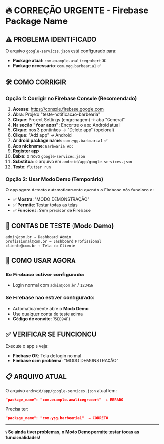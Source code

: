# 🔥 CORREÇÃO URGENTE - Firebase Package Name

## ⚠️ PROBLEMA IDENTIFICADO

O arquivo `google-services.json` está configurado para:
- **Package atual**: `com.example.analicegrubert` ❌
- **Package necessário**: `com.ygg.barbearia1` ✅

## 🛠️ COMO CORRIGIR

### Opção 1: Corrigir no Firebase Console (Recomendado)

1. **Acesse**: https://console.firebase.google.com
2. **Abra**: Projeto "teste-notificacao-barbearia"
3. **Clique**: Project Settings (engrenagem) → aba "General"
4. **Na seção "Your apps"**: Encontre o app Android atual
5. **Clique**: nos 3 pontinhos → "Delete app" (opcional)
6. **Clique**: "Add app" → Android
7. **Android package name**: `com.ygg.barbearia1` ✅
8. **App nickname**: `Barbearia App`
9. **Register app**
10. **Baixe**: o novo `google-services.json`
11. **Substitua**: o arquivo em `android/app/google-services.json`
12. **Teste**: `flutter run`

### Opção 2: Usar Modo Demo (Temporário)

O app agora detecta automaticamente quando o Firebase não funciona e:
- ✅ **Mostra**: "MODO DEMONSTRAÇÃO"
- ✅ **Permite**: Testar todas as telas
- ✅ **Funciona**: Sem precisar de Firebase

## 🎯 CONTAS DE TESTE (Modo Demo)

```
admin@com.br → Dashboard Admin
profissional@com.br → Dashboard Profissional  
cliente@com.br → Tela do Cliente
```

## 📱 COMO USAR AGORA

### Se Firebase estiver configurado:
- Login normal com `admin@com.br` / `123456`

### Se Firebase não estiver configurado:
- Automaticamente abre o **Modo Demo**
- Use qualquer conta de teste acima
- **Código de convite**: `75EB94F1`

## ✅ VERIFICAR SE FUNCIONOU

Execute o app e veja:
- **Firebase OK**: Tela de login normal
- **Firebase com problema**: "MODO DEMONSTRAÇÃO"

## 📋 ARQUIVO ATUAL

O arquivo `android/app/google-services.json` atual tem:
```json
"package_name": "com.example.analicegrubert"  ← ERRADO
```

Precisa ter:
```json
"package_name": "com.ygg.barbearia1"  ← CORRETO
```

---

**📞 Se ainda tiver problemas, o Modo Demo permite testar todas as funcionalidades!**